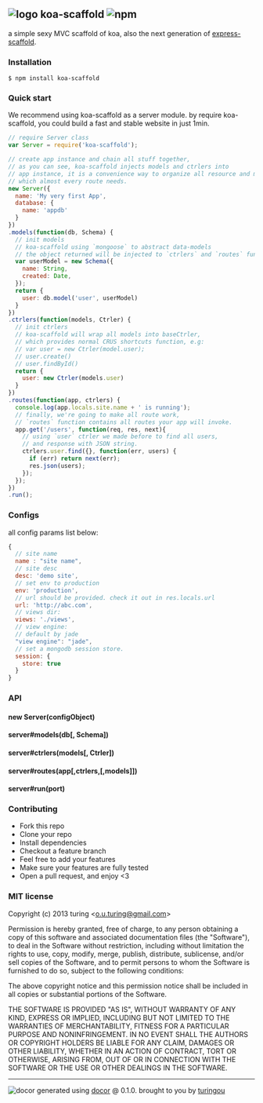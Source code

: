 ## ![logo](http://ww3.sinaimg.cn/large/61ff0de3jw1e91jmudlz8j201o01o0sj.jpg) koa-scaffold ![npm](https://badge.fury.io/js/koa-scaffold.png)

a simple sexy MVC scaffold of koa, also the next generation of [express-scaffold](https://github.com/turingou/express-scaffold).

### Installation
````
$ npm install koa-scaffold
````

### Quick start
We recommend using koa-scaffold as a server module. by require koa-scaffold, you could build a fast and stable website in just 1min.

````javascript
// require Server class
var Server = require('koa-scaffold');

// create app instance and chain all stuff together,
// as you can see, koa-scaffold injects models and ctrlers into
// app instance, it is a convenience way to organize all resource and modules
// which almost every route needs.
new Server({
  name: 'My very first App',
  database: {
    name: 'appdb'
  }
})
.models(function(db, Schema) {
  // init models
  // koa-scaffold using `mongoose` to abstract data-models
  // the object returned will be injected to `ctrlers` and `routes` functions
  var userModel = new Schema({
    name: String,
    created: Date,
  });
  return {
    user: db.model('user', userModel)
  }
})
.ctrlers(function(models, Ctrler) {
  // init ctrlers
  // koa-scaffold will wrap all models into baseCtrler,
  // which provides normal CRUS shortcuts function, e.g: 
  // var user = new Ctrler(model.user);
  // user.create()
  // user.findById()
  return {
    user: new Ctrler(models.user)
  }
})
.routes(function(app, ctrlers) {
  console.log(app.locals.site.name + ' is running');
  // finally, we're going to make all route work,
  // `routes` function contains all routes your app will invoke.
  app.get('/users', function(req, res, next){
    // using `user` ctrler we made before to find all users,
    // and response with JSON string.
    ctrlers.user.find({}, function(err, users) {
      if (err) return next(err);
      res.json(users);
    });
  });
})
.run();
````

### Configs

all config params list below:
````javascript
{
  // site name
  name : "site name",
  // site desc
  desc: 'demo site',
  // set env to production
  env: 'production',
  // url should be provided. check it out in res.locals.url
  url: 'http://abc.com',
  // views dir:
  views: './views',
  // view engine:
  // default by jade
  "view engine": "jade",
  // set a mongodb session store.
  session: {
    store: true
  }
}
````

### API
#### new Server(configObject)
#### server#models(db[, Schema])
#### server#ctrlers(models[, Ctrler])
#### server#routes(app[,ctrlers,[,models]])
#### server#run(port)

### Contributing
- Fork this repo
- Clone your repo
- Install dependencies
- Checkout a feature branch
- Feel free to add your features
- Make sure your features are fully tested
- Open a pull request, and enjoy <3

### MIT license
Copyright (c) 2013 turing &lt;o.u.turing@gmail.com&gt;

Permission is hereby granted, free of charge, to any person obtaining a copy
of this software and associated documentation files (the "Software"), to deal
in the Software without restriction, including without limitation the rights
to use, copy, modify, merge, publish, distribute, sublicense, and/or sell
copies of the Software, and to permit persons to whom the Software is
furnished to do so, subject to the following conditions:

The above copyright notice and this permission notice shall be included in
all copies or substantial portions of the Software.

THE SOFTWARE IS PROVIDED "AS IS", WITHOUT WARRANTY OF ANY KIND, EXPRESS OR
IMPLIED, INCLUDING BUT NOT LIMITED TO THE WARRANTIES OF MERCHANTABILITY,
FITNESS FOR A PARTICULAR PURPOSE AND NONINFRINGEMENT. IN NO EVENT SHALL THE
AUTHORS OR COPYRIGHT HOLDERS BE LIABLE FOR ANY CLAIM, DAMAGES OR OTHER
LIABILITY, WHETHER IN AN ACTION OF CONTRACT, TORT OR OTHERWISE, ARISING FROM,
OUT OF OR IN CONNECTION WITH THE SOFTWARE OR THE USE OR OTHER DEALINGS IN
THE SOFTWARE.

---
![docor](https://cdn1.iconfinder.com/data/icons/windows8_icons_iconpharm/26/doctor.png)
generated using [docor](https://github.com/turingou/docor.git) @ 0.1.0. brought to you by [turingou](https://github.com/turingou)